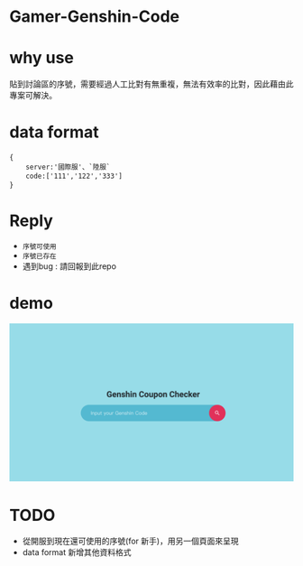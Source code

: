 # Gamer-Genshin-Code

# why use
貼到討論區的序號，需要經過人工比對有無重複，無法有效率的比對，因此藉由此專案可解決。

# data format

```
{
    server:'國際服'、`陸服`
    code:['111','122','333']
}
```

# Reply
- `序號可使用`
- `序號已存在`
- 遇到bug : 請回報到此repo

# demo
![](/src/2023-01-25-16-03-17.png)

# TODO

- 從開服到現在還可使用的序號(for 新手)，用另一個頁面來呈現
- data format 新增其他資料格式
